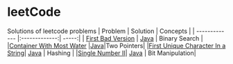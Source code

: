 # leetCode
Solutions of leetcode problems
| Problem       | Solution           | Concepts  |
| ------------- |:-------------:| -----:|
| [First Bad Version](https://leetcode.com/problems/first-bad-version/)     | [Java](https://github.com/kshitijmishra23/leetCode/blob/master/java/BadVersion.java) | Binary Search |
|[Container With Most Water](https://leetcode.com/problems/container-with-most-water/) |[Java](https://github.com/kshitijmishra23/leetCode/blob/master/java/ContainerWithMostWater.java)|Two Pointers|
|[First Unique Character In a String](https://leetcode.com/problems/first-unique-character-in-a-string/)| [Java](https://github.com/kshitijmishra23/leetCode/blob/master/java/FirstUniqCharacter.java) | Hashing |
|[Single Number II](https://leetcode.com/problems/single-number-ii/)| [Java](https://github.com/kshitijmishra23/leetCode/blob/master/java/SingleNumberII.java) | Bit Manipulation|


